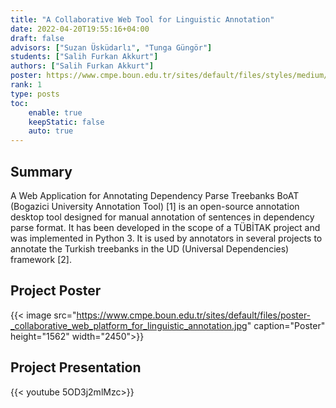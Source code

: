 ```yaml
---
title: "A Collaborative Web Tool for Linguistic Annotation"
date: 2022-04-20T19:55:16+04:00
draft: false
advisors: ["Suzan Üsküdarlı", "Tunga Güngör"]
students: ["Salih Furkan Akkurt"]
authors: ["Salih Furkan Akkurt"]
poster: https://www.cmpe.boun.edu.tr/sites/default/files/styles/medium/public/poster-_collaborative_web_platform_for_linguistic_annotation.jpg?itok=AKf48GG1
rank: 1
type: posts
toc:
    enable: true
    keepStatic: false
    auto: true
---
```


## Summary
A Web Application for Annotating Dependency Parse Treebanks BoAT (Bogazici University Annotation Tool) [1] is an open-source annotation desktop tool designed for manual annotation of sentences in dependency parse format. It has been developed in the scope of a TÜBİTAK project and was implemented in Python 3. It is used by annotators in several projects to annotate the Turkish treebanks in the UD (Universal Dependencies) framework [2].

## Project Poster
{{< image src="https://www.cmpe.boun.edu.tr/sites/default/files/poster-_collaborative_web_platform_for_linguistic_annotation.jpg" caption="Poster" height="1562" width="2450">}}

## Project Presentation

{{< youtube 5OD3j2mlMzc>}}
